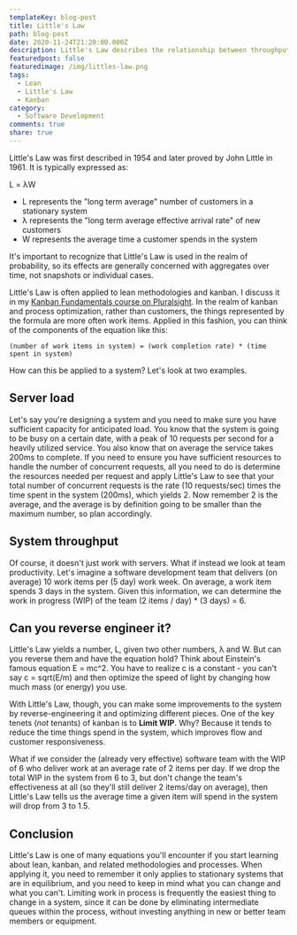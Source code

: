 ```yaml
---
templateKey: blog-post
title: Little's Law
path: blog-post
date: 2020-11-24T21:20:00.000Z
description: Little's Law describes the relationship between throughput, wait time, and work-in-progress. Understanding it can help with designing and optimizing systems and processes.
featuredpost: false
featuredimage: /img/littles-law.png
tags:
  - Lean
  - Little's Law
  - Kanban
category:
  - Software Development
comments: true
share: true
---
```


Little's Law was first described in 1954 and later proved by John Little in 1961. It is typically expressed as:

  L = λW

- L represents the "long term average" number of customers in a stationary system
- λ represents the "long term average effective arrival rate" of new customers
- W represents the average time a customer spends in the system

It's important to recognize that Little's Law is used in the realm of probability, so its effects are generally concerned with aggregates over time, not snapshots or individual cases.

Little's Law is often applied to lean methodologies and kanban. I discuss it in my [Kanban Fundamentals course on Pluralsight](https://www.pluralsight.com/courses/kanban-fundamentals). In the realm of kanban and process optimization, rather than customers, the things represented by the formula are more often work items. Applied in this fashion, you can think of the components of the equation like this:

`(number of work items in system) = (work completion rate) * (time spent in system)`

How can this be applied to a system? Let's look at two examples.

## Server load

Let's say you're designing a system and you need to make sure you have sufficient capacity for anticipated load. You know that the system is going to be busy on a certain date, with a peak of 10 requests per second for a heavily utilized service. You also know that on average the service takes 200ms to complete. If you need to ensure you have sufficient resources to handle the number of concurrent requests, all you need to do is determine the resources needed per request and apply Little's Law to see that your total number of concurrent requests is the rate (10 requests/sec) times the time spent in the system (200ms), which yields 2. Now remember 2 is the average, and the average is by definition going to be smaller than the maximum number, so plan accordingly.

## System throughput

Of course, it doesn't just work with servers. What if instead we look at team productivity. Let's imagine a software development team that delivers (on average) 10 work items per (5 day) work week. On average, a work item spends 3 days in the system. Given this information, we can determine the work in progress (WIP) of the team (2 items / day) * (3 days) = 6.

## Can you reverse engineer it?

Little's Law yields a number, L, given two other numbers, λ and W. But can you reverse them and have the equation hold? Think about Einstein's famous equation E = mc^2. You have to realize c is a constant - you can't say c = sqrt(E/m) and then optimize the speed of light by changing how much mass (or energy) you use.

With Little's Law, though, you can make some improvements to the system by reverse-engineering it and optimizing different pieces. One of the key tenets (*not* tenants) of kanban is to **Limit WIP**. Why? Because it tends to reduce the time things spend in the system, which improves flow and customer responsiveness.

What if we consider the (already very effective) software team with the WIP of 6 who deliver work at an average rate of 2 items per day. If we drop the total WIP in the system from 6 to 3, but don't change the team's effectiveness at all (so they'll still deliver 2 items/day on average), then Little's Law tells us the average time a given item will spend in the system will drop from 3 to 1.5.

## Conclusion

Little's Law is one of many equations you'll encounter if you start learning about lean, kanban, and related methodologies and processes. When applying it, you need to remember it only applies to stationary systems that are in equilibrium, and you need to keep in mind what you can change and what you can't. Limiting work in process is frequently the easiest thing to change in a system, since it can be done by eliminating intermediate queues within the process, without investing anything in new or better team members or equipment.
